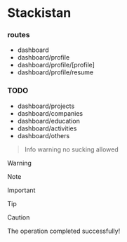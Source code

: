 # Stackistan


### routes
 - dashboard
 - dashboard/profile
 - dashboard/profile/[profile]
 - dashboard/profile/resume

 ### TODO
 - dashboard/projects
 - dashboard/companies
 - dashboard/education
 - dashboard/activities
 - dashboard/others



> Info 
 warning
 no sucking allowed

> [!WARNING]

> [!NOTE]

> [!IMPORTANT]

> [!TIP]

> [!CAUTION]


The operation completed successfully!
